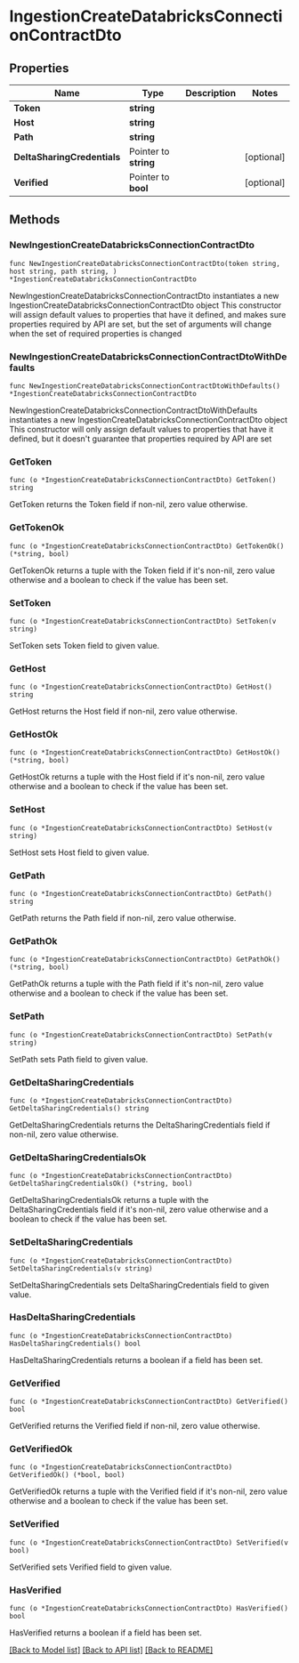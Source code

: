 # IngestionCreateDatabricksConnectionContractDto

## Properties

Name | Type | Description | Notes
------------ | ------------- | ------------- | -------------
**Token** | **string** |  | 
**Host** | **string** |  | 
**Path** | **string** |  | 
**DeltaSharingCredentials** | Pointer to **string** |  | [optional] 
**Verified** | Pointer to **bool** |  | [optional] 

## Methods

### NewIngestionCreateDatabricksConnectionContractDto

`func NewIngestionCreateDatabricksConnectionContractDto(token string, host string, path string, ) *IngestionCreateDatabricksConnectionContractDto`

NewIngestionCreateDatabricksConnectionContractDto instantiates a new IngestionCreateDatabricksConnectionContractDto object
This constructor will assign default values to properties that have it defined,
and makes sure properties required by API are set, but the set of arguments
will change when the set of required properties is changed

### NewIngestionCreateDatabricksConnectionContractDtoWithDefaults

`func NewIngestionCreateDatabricksConnectionContractDtoWithDefaults() *IngestionCreateDatabricksConnectionContractDto`

NewIngestionCreateDatabricksConnectionContractDtoWithDefaults instantiates a new IngestionCreateDatabricksConnectionContractDto object
This constructor will only assign default values to properties that have it defined,
but it doesn't guarantee that properties required by API are set

### GetToken

`func (o *IngestionCreateDatabricksConnectionContractDto) GetToken() string`

GetToken returns the Token field if non-nil, zero value otherwise.

### GetTokenOk

`func (o *IngestionCreateDatabricksConnectionContractDto) GetTokenOk() (*string, bool)`

GetTokenOk returns a tuple with the Token field if it's non-nil, zero value otherwise
and a boolean to check if the value has been set.

### SetToken

`func (o *IngestionCreateDatabricksConnectionContractDto) SetToken(v string)`

SetToken sets Token field to given value.


### GetHost

`func (o *IngestionCreateDatabricksConnectionContractDto) GetHost() string`

GetHost returns the Host field if non-nil, zero value otherwise.

### GetHostOk

`func (o *IngestionCreateDatabricksConnectionContractDto) GetHostOk() (*string, bool)`

GetHostOk returns a tuple with the Host field if it's non-nil, zero value otherwise
and a boolean to check if the value has been set.

### SetHost

`func (o *IngestionCreateDatabricksConnectionContractDto) SetHost(v string)`

SetHost sets Host field to given value.


### GetPath

`func (o *IngestionCreateDatabricksConnectionContractDto) GetPath() string`

GetPath returns the Path field if non-nil, zero value otherwise.

### GetPathOk

`func (o *IngestionCreateDatabricksConnectionContractDto) GetPathOk() (*string, bool)`

GetPathOk returns a tuple with the Path field if it's non-nil, zero value otherwise
and a boolean to check if the value has been set.

### SetPath

`func (o *IngestionCreateDatabricksConnectionContractDto) SetPath(v string)`

SetPath sets Path field to given value.


### GetDeltaSharingCredentials

`func (o *IngestionCreateDatabricksConnectionContractDto) GetDeltaSharingCredentials() string`

GetDeltaSharingCredentials returns the DeltaSharingCredentials field if non-nil, zero value otherwise.

### GetDeltaSharingCredentialsOk

`func (o *IngestionCreateDatabricksConnectionContractDto) GetDeltaSharingCredentialsOk() (*string, bool)`

GetDeltaSharingCredentialsOk returns a tuple with the DeltaSharingCredentials field if it's non-nil, zero value otherwise
and a boolean to check if the value has been set.

### SetDeltaSharingCredentials

`func (o *IngestionCreateDatabricksConnectionContractDto) SetDeltaSharingCredentials(v string)`

SetDeltaSharingCredentials sets DeltaSharingCredentials field to given value.

### HasDeltaSharingCredentials

`func (o *IngestionCreateDatabricksConnectionContractDto) HasDeltaSharingCredentials() bool`

HasDeltaSharingCredentials returns a boolean if a field has been set.

### GetVerified

`func (o *IngestionCreateDatabricksConnectionContractDto) GetVerified() bool`

GetVerified returns the Verified field if non-nil, zero value otherwise.

### GetVerifiedOk

`func (o *IngestionCreateDatabricksConnectionContractDto) GetVerifiedOk() (*bool, bool)`

GetVerifiedOk returns a tuple with the Verified field if it's non-nil, zero value otherwise
and a boolean to check if the value has been set.

### SetVerified

`func (o *IngestionCreateDatabricksConnectionContractDto) SetVerified(v bool)`

SetVerified sets Verified field to given value.

### HasVerified

`func (o *IngestionCreateDatabricksConnectionContractDto) HasVerified() bool`

HasVerified returns a boolean if a field has been set.


[[Back to Model list]](../README.md#documentation-for-models) [[Back to API list]](../README.md#documentation-for-api-endpoints) [[Back to README]](../README.md)


